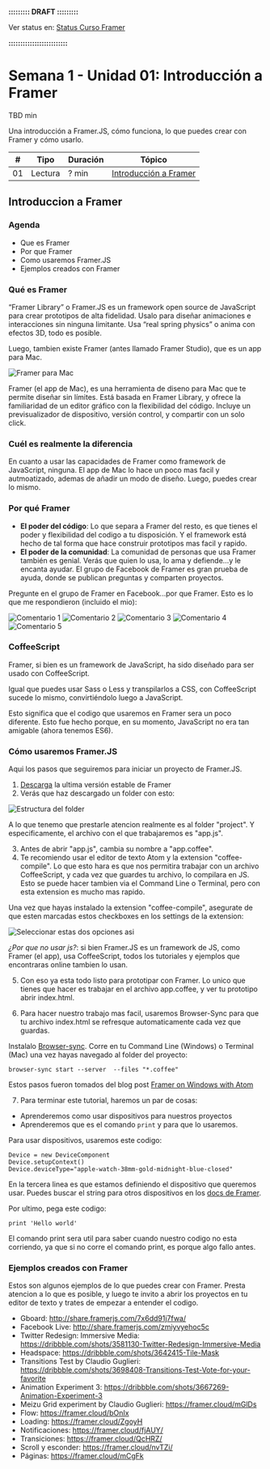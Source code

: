 **::::::::: DRAFT :::::::::**

Ver status en: [Status Curso Framer](https://docs.google.com/spreadsheets/d/13WpVO5qfp_j7b94xdRIdzHhDC-smxiMNW9koRcQDQwI/edit?usp=sharing)

**:::::::::::::::::::::::::**

# Semana 1 - Unidad 01: Introducción a Framer

TBD min

Una introducción a Framer.JS, cómo funciona, lo que puedes crear con Framer y cómo usarlo.

| # | Tipo | Duración | Tópico
| - | ---- | -------- | ------
| 01 | Lectura | ? min | [Introducción a Framer](#)

## Introduccion a Framer

### Agenda

* Que es Framer
* Por que Framer
* Como usaremos Framer.JS
* Ejemplos creados con Framer

### Qué es Framer

“Framer Library” o Framer.JS es un framework open source de JavaScript para crear prototipos de alta fidelidad. Usalo para diseñar animaciones e interacciones sin ninguna limitante. Usa “real spring physics” o anima con efectos 3D, todo es posible.

Luego, tambien existe Framer (antes llamado Framer Studio), que es un app para Mac.

![Framer para Mac](dribbble.gif "Framer")


Framer (el app de Mac), es una herramienta de diseno para Mac que te permite diseñar sin límites. Está basada en Framer Library, y ofrece la familiaridad de un editor gráfico con la flexibilidad del código. Incluye un previsualizador de dispositivo, versión control, y compartir con un solo click.

### Cuél es realmente la diferencia

En cuanto a usar las capacidades de Framer como framework de JavaScript, ninguna. El app de Mac lo hace un poco mas facil y autmoatizado, ademas de añadir un modo de diseño. Luego, puedes crear lo mismo.

### Por qué Framer

* **El poder del código**: Lo que separa a Framer del resto, es que tienes el poder y flexibilidad del codigo a tu disposición. Y el framework está hecho de tal forma que hace construir prototipos mas facil y rapido.
* **El poder de la comunidad**: La comunidad de personas que usa Framer también es genial. Verás que quien lo usa, lo ama y defiende...y le encanta ayudar. El grupo de Facebook de Framer es gran prueba de ayuda, donde se publican preguntas y comparten proyectos.

Pregunte en el grupo de Framer en Facebook...por que Framer. Esto es lo que me respondieron (incluido el mio):

![Comentario 1](comment-1.png)
![Comentario 2](comment-2.png)
![Comentario 3](comment-3.png)
![Comentario 4](comment-4.png)
![Comentario 5](comment-5.png)

### CoffeeScript

Framer, si bien es un framework de JavaScript, ha sido diseñado para ser usado con CoffeeScript.

Igual que puedes usar Sass o Less y transpilarlos a CSS, con CoffeeScript sucede lo mismo, convirtiéndolo luego a JavaScript.

Esto significa que el codigo que usaremos en Framer sera un poco diferente. Esto fue hecho porque, en su momento, JavaScript no era tan amigable (ahora tenemos ES6).

### Cómo usaremos Framer.JS

Aqui los pasos que seguiremos para iniciar un proyecto de Framer.JS.

1. [Descarga](https://builds.framerjs.com/version/latest/Framer.zip?utm_source=GitHub%2C%20framerjs%2C%20readme&utm_medium=Github) la ultima versión estable de Framer
2. Verás que haz descargado un folder con esto:

![Estructura del folder](file.png)

A lo que tenemo que prestarle atencion realmente es al folder "project". Y especificamente, el archivo con el que trabajaremos es "app.js".

3. Antes de abrir "app.js", cambia su nombre a "app.coffee".
4. Te recomiendo usar el editor de texto Atom y la extension "coffee-compile". Lo que esto hara es que nos permitira trabajar con un archivo CoffeeScript, y cada vez que guardes tu archivo, lo compilara en JS. Esto se puede hacer tambien via el Command Line o Terminal, pero con esta extension es mucho mas rapido.

Una vez que hayas instalado la extension "coffee-compile", asegurate de que esten marcadas estos checkboxes en los settings de la extension:

![Seleccionar estas dos opciones asi](settings.png)

*¿Por que no usar js?*: si bien Framer.JS es un framework de JS, como Framer (el app), usa CoffeeScript, todos los tutoriales y ejemplos que encontraras online tambien lo usan.

5. Con eso ya esta todo listo para prototipar con Framer. Lo unico que tienes que hacer es trabajar en el archivo app.coffee, y ver tu prototipo abrir index.html.

6. Para hacer nuestro trabajo mas facil, usaremos Browser-Sync para que tu archivo index.html se refresque automaticamente cada vez que guardas.

Instalalo [Browser-sync](http://browsersync.io/).
Corre en tu Command Line (Windows) o Terminal (Mac) una vez hayas navegado al folder del proyecto:

```
browser-sync start --server  --files "*.coffee"
```

Estos pasos fueron tomados del blog post [Framer on Windows with Atom](http://www.prototypingwithframer.com/framer-on-windows-with-atom/)

7. Para terminar este tutorial, haremos un par de cosas:

* Aprenderemos como usar dispositivos para nuestros proyectos
* Aprenderemos que es el comando `print` y para que lo usaremos.

Para usar dispositivos, usaremos este codigo:

```
Device = new DeviceComponent
Device.setupContext()
Device.deviceType="apple-watch-38mm-gold-midnight-blue-closed"
```

En la tercera linea es que estamos definiendo el dispositivo que queremos usar. Puedes buscar el string para otros dispositivos en los [docs de Framer](https://framer.com/docs/#device.device).

Por ultimo, pega este codigo:

```
print 'Hello world'
```

El comando print sera util para saber cuando nuestro codigo no esta corriendo, ya que si no corre el comando print, es porque algo fallo antes.

### Ejemplos creados con Framer

Estos son algunos ejemplos de lo que puedes crear con Framer. Presta atencion a lo que es posible, y luego te invito a abrir los proyectos en tu editor de texto y trates de empezar a entender el codigo.

* Gboard: http://share.framerjs.com/7x6dd91j7fwa/
* Facebook Live: http://share.framerjs.com/zmiyvyehoc5c
* Twitter Redesign: Immersive Media: https://dribbble.com/shots/3581130-Twitter-Redesign-Immersive-Media
* Headspace: https://dribbble.com/shots/3642415-Tile-Mask
* Transitions Test by Claudio Guglieri: https://dribbble.com/shots/3698408-Transitions-Test-Vote-for-your-favorite
* Animation Experiment 3: https://dribbble.com/shots/3667269-Animation-Experiment-3
* Meizu Grid experiment by Claudio Guglieri: https://framer.cloud/mGlDs
* Flow: https://framer.cloud/bOnIx
* Loading: https://framer.cloud/ZgoyH
* Notificaciones: https://framer.cloud/fjAUY/
* Transiciones: https://framer.cloud/QcHRZ/
* Scroll y esconder: https://framer.cloud/nvTZi/
* Páginas: https://framer.cloud/mCgFk

